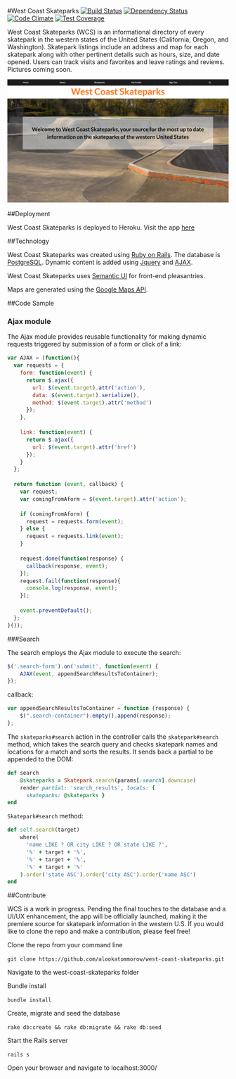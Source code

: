 #West Coast Skateparks
[![Build Status](https://travis-ci.org/alookatommorow/west-coast-skateparks.svg?branch=master)](https://travis-ci.org/alookatommorow/west-coast-skateparks)
[![Dependency Status](https://gemnasium.com/alookatommorow/west-coast-skateparks.svg)](https://gemnasium.com/alookatommorow/west-coast-skateparks)
[![Code Climate](https://codeclimate.com/github/alookatommorow/west-coast-skateparks/badges/gpa.svg)](https://codeclimate.com/github/alookatommorow/west-coast-skateparks)
[![Test Coverage](https://codeclimate.com/github/alookatommorow/west-coast-skateparks/badges/coverage.svg)](https://codeclimate.com/github/alookatommorow/west-coast-skateparks/coverage)

West Coast Skateparks (WCS) is an informational directory of every skatepark in the western states of the United States (California, Oregon, and Washington).  Skatepark listings include an address and map for each skatepark along with other pertinent details such as hours, size, and date opened.  Users can track visits and favorites and leave ratings and reviews.  Pictures coming soon.

![Screenshot](https://github.com/alookatommorow/west-coast-skateparks/blob/master/public/wcs.png)

##Deployment

West Coast Skateparks is deployed to Heroku. Visit the app [here](https://west-coast-skateparks.herokuapp.com/)

##Technology

West Coast Skateparks was created using [Ruby on Rails](rubyonrails.org).  The database is [PostgreSQL](http://www.postgresql.org/). Dynamic content is added using [Jquery](https://jquery.com/) and [AJAX](http://api.jquery.com/jquery.ajax/).

West Coast Skateparks uses [Semantic UI](http://semantic-ui.com/) for front-end pleasantries.

Maps are generated using the [Google Maps API](https://developers.google.com/maps/documentation/javascript/).

##Code Sample

### Ajax module

The Ajax module provides reusable functionality for making dynamic requests triggered by submission of a form or click of a link:

```javascript
var AJAX = (function(){
  var requests = {
    form: function(event) {
      return $.ajax({
        url: $(event.target).attr('action'),
        data: $(event.target).serialize(),
        method: $(event.target).attr('method')
      });
    },

    link: function(event) {
      return $.ajax({
        url: $(event.target).attr('href')
      });
    }
  };

  return function (event, callback) {
    var request;
    var comingFromAform = $(event.target).attr('action');

    if (comingFromAform) {
      request = requests.form(event);
    } else {
      request = requests.link(event);
    }

    request.done(function(response) {
      callback(response, event);
    });
    request.fail(function(response){
      console.log(response, event);
    });

    event.preventDefault();
  };
}());
```

###Search

The search employs the Ajax module to execute the search: 

```javascript
$('.search-form').on('submit', function(event) {
    AJAX(event, appendSearchResultsToContainer);
});
```
callback:

```javascript
var appendSearchResultsToContainer = function (response) {
    $(".search-container").empty().append(response);
};
```

The `skateparks#search` action in the controller calls the `skatepark#search` method, which takes the search query and checks skatepark names and locations for a match and sorts the results.  It sends back a partial to be appended to the DOM:

```ruby
def search
    @skateparks = Skatepark.search(params[:search].downcase)
    render partial: 'search_results', locals: {
      skateparks: @skateparks }
end
```

`Skatepark#search` method:

```ruby
def self.search(target)
    where(
      'name LIKE ? OR city LIKE ? OR state LIKE ?',
      '%' + target + '%',
      '%' + target + '%',
      '%' + target + '%'
    ).order('state ASC').order('city ASC').order('name ASC')
end
```

##Contribute

WCS is a work in progress.  Pending the final touches to the database and a UI/UX enhancement, the app will be officially launched, making it the premiere source for skatepark information in the western U.S.  If you would like to clone the repo and make a contribution, please feel free!

Clone the repo from your command line

`git clone https://github.com/alookatommorow/west-coast-skateparks.git`

Navigate to the west-coast-skateparks folder

Bundle install

`bundle install`

Create, migrate and seed the database

`rake db:create && rake db:migrate && rake db:seed`

Start the Rails server

`rails s`

Open your browser and navigate to localhost:3000/
